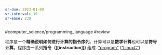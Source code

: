 ```yaml
---
sr-due: 2023-01-09
sr-interval: 10
sr-ease: 230
---
```


#computer_science/programming_language #review 

程序是一个**精确说明如何进行计算的指令序列**。计算可以是**数学计算**也可以是**符号计算**。程序由一系列**指令（[[instruction]])** 组成.  <span class="highlight" data-annotation="%7B%22attachmentURI%22%3A%22http%3A%2F%2Fzotero.org%2Fusers%2F9667514%2Fitems%2F4IHU78F5%22%2C%22annotationKey%22%3A%22EQTK2LKB%22%2C%22color%22%3A%22%23ffd400%22%2C%22pageLabel%22%3A%2221%22%2C%22position%22%3A%7B%22pageIndex%22%3A20%2C%22rects%22%3A%5B%5B46%2C674.85%2C548.5%2C689.61%5D%2C%5B46%2C660.702%2C334%2C674.61%5D%5D%7D%2C%22citationItem%22%3A%7B%22uris%22%3A%5B%22http%3A%2F%2Fzotero.org%2Fusers%2F9667514%2Fitems%2FI2QD5IEX%22%5D%2C%22locator%22%3A%2221%22%7D%7D" ztype="zhighlight"><a href="zotero://open-pdf/library/items/4IHU78F5?page=21&#x26;annotation=EQTK2LKB">“program”</a></span> <span class="citation" data-citation="%7B%22citationItems%22%3A%5B%7B%22uris%22%3A%5B%22http%3A%2F%2Fzotero.org%2Fusers%2F9667514%2Fitems%2FI2QD5IEX%22%5D%2C%22itemData%22%3A%7B%22id%22%3A%22http%3A%2F%2Fzotero.org%2Fusers%2F9667514%2Fitems%2FI2QD5IEX%22%2C%22type%22%3A%22book%22%2C%22title%22%3A%22LinuxC%22%7D%7D%5D%2C%22properties%22%3A%7B%7D%7D" ztype="zcitation">(<span class="citation-item"><a href="zotero://select/library/items/I2QD5IEX">“LinuxC”</a></span>)</span> <!--SR:!2023-03-07,2,230!2023-03-24,12,230!2023-03-27,14,230!2023-03-09,1,190-->